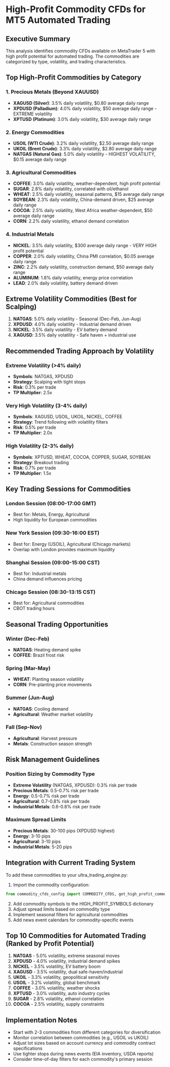 # High-Profit Commodity CFDs for MT5 Automated Trading

## Executive Summary
This analysis identifies commodity CFDs available on MetaTrader 5 with high profit potential for automated trading. The commodities are categorized by type, volatility, and trading characteristics.

## Top High-Profit Commodities by Category

### 1. Precious Metals (Beyond XAUUSD)
- **XAGUSD (Silver)**: 3.5% daily volatility, $0.80 average daily range
- **XPDUSD (Palladium)**: 4.0% daily volatility, $50 average daily range - EXTREME volatility
- **XPTUSD (Platinum)**: 3.0% daily volatility, $30 average daily range

### 2. Energy Commodities
- **USOIL (WTI Crude)**: 3.2% daily volatility, $2.50 average daily range
- **UKOIL (Brent Crude)**: 3.3% daily volatility, $2.80 average daily range
- **NATGAS (Natural Gas)**: 5.0% daily volatility - HIGHEST VOLATILITY, $0.15 average daily range

### 3. Agricultural Commodities
- **COFFEE**: 3.0% daily volatility, weather-dependent, high profit potential
- **SUGAR**: 2.8% daily volatility, correlated with oil/ethanol
- **WHEAT**: 2.5% daily volatility, seasonal patterns, $15 average daily range
- **SOYBEAN**: 2.3% daily volatility, China-demand driven, $25 average daily range
- **COCOA**: 2.5% daily volatility, West Africa weather-dependent, $50 average daily range
- **CORN**: 2.2% daily volatility, ethanol demand correlation

### 4. Industrial Metals
- **NICKEL**: 3.5% daily volatility, $300 average daily range - VERY HIGH profit potential
- **COPPER**: 2.0% daily volatility, China PMI correlation, $0.05 average daily range
- **ZINC**: 2.2% daily volatility, construction demand, $50 average daily range
- **ALUMINUM**: 1.8% daily volatility, energy price correlation
- **LEAD**: 2.0% daily volatility, battery demand driven

## Extreme Volatility Commodities (Best for Scalping)
1. **NATGAS**: 5.0% daily volatility - Seasonal (Dec-Feb, Jun-Aug)
2. **XPDUSD**: 4.0% daily volatility - Industrial demand driven
3. **NICKEL**: 3.5% daily volatility - EV battery demand
4. **XAGUSD**: 3.5% daily volatility - Safe haven + industrial use

## Recommended Trading Approach by Volatility

### Extreme Volatility (>4% daily)
- **Symbols**: NATGAS, XPDUSD
- **Strategy**: Scalping with tight stops
- **Risk**: 0.3% per trade
- **TP Multiplier**: 2.5x

### Very High Volatility (3-4% daily)
- **Symbols**: XAGUSD, USOIL, UKOIL, NICKEL, COFFEE
- **Strategy**: Trend following with volatility filters
- **Risk**: 0.5% per trade
- **TP Multiplier**: 2.0x

### High Volatility (2-3% daily)
- **Symbols**: XPTUSD, WHEAT, COCOA, COPPER, SUGAR, SOYBEAN
- **Strategy**: Breakout trading
- **Risk**: 0.7% per trade
- **TP Multiplier**: 1.5x

## Key Trading Sessions for Commodities

### London Session (08:00-17:00 GMT)
- Best for: Metals, Energy, Agricultural
- High liquidity for European commodities

### New York Session (09:30-16:00 EST)
- Best for: Energy (USOIL), Agricultural (Chicago markets)
- Overlap with London provides maximum liquidity

### Shanghai Session (09:00-15:00 CST)
- Best for: Industrial metals
- China demand influences pricing

### Chicago Session (08:30-13:15 CST)
- Best for: Agricultural commodities
- CBOT trading hours

## Seasonal Trading Opportunities

### Winter (Dec-Feb)
- **NATGAS**: Heating demand spike
- **COFFEE**: Brazil frost risk

### Spring (Mar-May)
- **WHEAT**: Planting season volatility
- **CORN**: Pre-planting price movements

### Summer (Jun-Aug)
- **NATGAS**: Cooling demand
- **Agricultural**: Weather market volatility

### Fall (Sep-Nov)
- **Agricultural**: Harvest pressure
- **Metals**: Construction season strength

## Risk Management Guidelines

### Position Sizing by Commodity Type
- **Extreme Volatility** (NATGAS, XPDUSD): 0.3% risk per trade
- **Precious Metals**: 0.5-0.7% risk per trade
- **Energy**: 0.5-0.7% risk per trade
- **Agricultural**: 0.7-0.8% risk per trade
- **Industrial Metals**: 0.6-0.8% risk per trade

### Maximum Spread Limits
- **Precious Metals**: 30-100 pips (XPDUSD highest)
- **Energy**: 3-10 pips
- **Agricultural**: 3-10 pips
- **Industrial Metals**: 5-20 pips

## Integration with Current Trading System

To add these commodities to your ultra_trading_engine.py:

1. Import the commodity configuration:
```python
from commodity_cfds_config import COMMODITY_CFDS, get_high_profit_commodities
```

2. Add commodity symbols to the HIGH_PROFIT_SYMBOLS dictionary
3. Adjust spread limits based on commodity type
4. Implement seasonal filters for agricultural commodities
5. Add news event calendars for commodity-specific events

## Top 10 Commodities for Automated Trading (Ranked by Profit Potential)

1. **NATGAS** - 5.0% volatility, extreme seasonal moves
2. **XPDUSD** - 4.0% volatility, industrial demand spikes
3. **NICKEL** - 3.5% volatility, EV battery boom
4. **XAGUSD** - 3.5% volatility, dual safe-haven/industrial
5. **UKOIL** - 3.3% volatility, geopolitical sensitivity
6. **USOIL** - 3.2% volatility, global benchmark
7. **COFFEE** - 3.0% volatility, weather shocks
8. **XPTUSD** - 3.0% volatility, auto industry cycles
9. **SUGAR** - 2.8% volatility, ethanol correlation
10. **COCOA** - 2.5% volatility, supply constraints

## Implementation Notes

- Start with 2-3 commodities from different categories for diversification
- Monitor correlation between commodities (e.g., USOIL vs UKOIL)
- Adjust lot sizes based on account currency and commodity contract specifications
- Use tighter stops during news events (EIA inventory, USDA reports)
- Consider time-of-day filters for each commodity's primary session